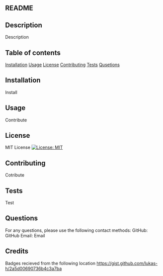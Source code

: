 ## README

## Description
Description

## Table of contents
[Installation](#installation)
[Usage](#usage)
[License](#license)
[Contributing](#contributing)
[Tests](#tests)
[Qusetions](#questions)

## Installation
Install

## Usage
Contribute

## License
MIT License [![License: MIT](https://img.shields.io/badge/License-MIT-yellow.svg)](https://opensource.org/licenses/MIT)

## Contributing
Cotribute

## Tests
Test

## Questions
For any questions, please use the following contact methods:
GitHub: GitHub
Email: Email

## Credits
Badges recieved from the following location
https://gist.github.com/lukas-h/2a5d00690736b4c3a7ba